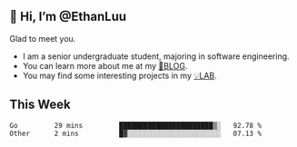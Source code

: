 ## 👋 Hi, I’m @EthanLuu

Glad to meet you.

- I am a senior undergraduate student, majoring in software engineering.
- You can learn more about me at my [📝BLOG](https://blog.ethanloo.cn).
- You may find some interesting projects in my [💡LAB](https://lab.ethanloo.cn).

## This Week
<!--START_SECTION:waka-->

```text
Go         29 mins         ███████████████████████▒░   92.78 %
Other      2 mins          █▓░░░░░░░░░░░░░░░░░░░░░░░   07.13 %
```

<!--END_SECTION:waka-->
